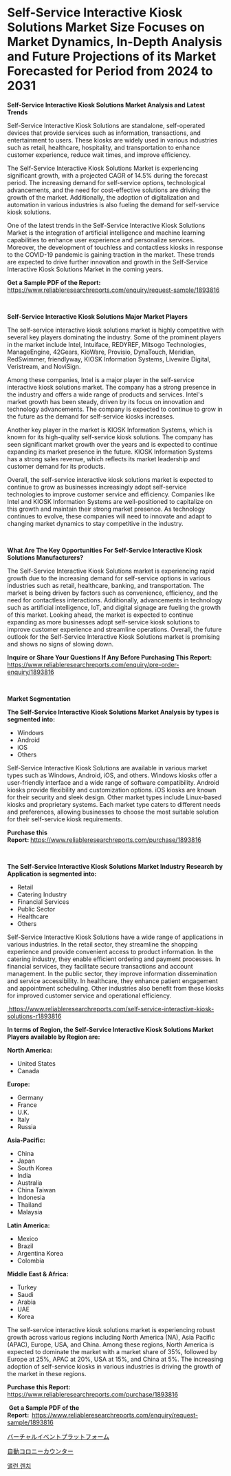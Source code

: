 <p><h1>Self-Service Interactive Kiosk Solutions Market Size Focuses on Market Dynamics, In-Depth Analysis and Future Projections of its Market Forecasted for Period from 2024 to 2031</h1></p><p><strong>Self-Service Interactive Kiosk Solutions Market Analysis and Latest Trends</strong></p>
<p><p>Self-Service Interactive Kiosk Solutions are standalone, self-operated devices that provide services such as information, transactions, and entertainment to users. These kiosks are widely used in various industries such as retail, healthcare, hospitality, and transportation to enhance customer experience, reduce wait times, and improve efficiency.</p><p>The Self-Service Interactive Kiosk Solutions Market is experiencing significant growth, with a projected CAGR of 14.5% during the forecast period. The increasing demand for self-service options, technological advancements, and the need for cost-effective solutions are driving the growth of the market. Additionally, the adoption of digitalization and automation in various industries is also fueling the demand for self-service kiosk solutions.</p><p>One of the latest trends in the Self-Service Interactive Kiosk Solutions Market is the integration of artificial intelligence and machine learning capabilities to enhance user experience and personalize services. Moreover, the development of touchless and contactless kiosks in response to the COVID-19 pandemic is gaining traction in the market. These trends are expected to drive further innovation and growth in the Self-Service Interactive Kiosk Solutions Market in the coming years.</p></p>
<p><strong>Get a Sample PDF of the Report:&nbsp;</strong> <a href="https://www.reliableresearchreports.com/enquiry/request-sample/1893816">https://www.reliableresearchreports.com/enquiry/request-sample/1893816</a></p>
<p>&nbsp;</p>
<p><strong>Self-Service Interactive Kiosk Solutions Major Market Players</strong></p>
<p><p>The self-service interactive kiosk solutions market is highly competitive with several key players dominating the industry. Some of the prominent players in the market include Intel, Intuiface, REDYREF, Mitsogo Technologies, ManageEngine, 42Gears, KioWare, Provisio, DynaTouch, Meridian, RedSwimmer, friendlyway, KIOSK Information Systems, Livewire Digital, Veristream, and NoviSign.</p><p>Among these companies, Intel is a major player in the self-service interactive kiosk solutions market. The company has a strong presence in the industry and offers a wide range of products and services. Intel's market growth has been steady, driven by its focus on innovation and technology advancements. The company is expected to continue to grow in the future as the demand for self-service kiosks increases.</p><p>Another key player in the market is KIOSK Information Systems, which is known for its high-quality self-service kiosk solutions. The company has seen significant market growth over the years and is expected to continue expanding its market presence in the future. KIOSK Information Systems has a strong sales revenue, which reflects its market leadership and customer demand for its products.</p><p>Overall, the self-service interactive kiosk solutions market is expected to continue to grow as businesses increasingly adopt self-service technologies to improve customer service and efficiency. Companies like Intel and KIOSK Information Systems are well-positioned to capitalize on this growth and maintain their strong market presence. As technology continues to evolve, these companies will need to innovate and adapt to changing market dynamics to stay competitive in the industry.</p></p>
<p>&nbsp;</p>
<p><strong>What Are The Key Opportunities For Self-Service Interactive Kiosk Solutions Manufacturers?</strong></p>
<p><p>The Self-Service Interactive Kiosk Solutions market is experiencing rapid growth due to the increasing demand for self-service options in various industries such as retail, healthcare, banking, and transportation. The market is being driven by factors such as convenience, efficiency, and the need for contactless interactions. Additionally, advancements in technology such as artificial intelligence, IoT, and digital signage are fueling the growth of this market. Looking ahead, the market is expected to continue expanding as more businesses adopt self-service kiosk solutions to improve customer experience and streamline operations. Overall, the future outlook for the Self-Service Interactive Kiosk Solutions market is promising and shows no signs of slowing down.</p></p>
<p><strong>Inquire or Share Your Questions If Any Before Purchasing This Report:</strong> <a href="https://www.reliableresearchreports.com/enquiry/pre-order-enquiry/1893816">https://www.reliableresearchreports.com/enquiry/pre-order-enquiry/1893816</a></p>
<p>&nbsp;</p>
<p><strong>Market Segmentation</strong></p>
<p><strong>The Self-Service Interactive Kiosk Solutions Market Analysis by types is segmented into:</strong></p>
<p><ul><li>Windows</li><li>Android</li><li>iOS</li><li>Others</li></ul></p>
<p><p>Self-Service Interactive Kiosk Solutions are available in various market types such as Windows, Android, iOS, and others. Windows kiosks offer a user-friendly interface and a wide range of software compatibility. Android kiosks provide flexibility and customization options. iOS kiosks are known for their security and sleek design. Other market types include Linux-based kiosks and proprietary systems. Each market type caters to different needs and preferences, allowing businesses to choose the most suitable solution for their self-service kiosk requirements.</p></p>
<p><strong>Purchase this Report:&nbsp;</strong><a href="https://www.reliableresearchreports.com/purchase/1893816">https://www.reliableresearchreports.com/purchase/1893816</a></p>
<p>&nbsp;</p>
<p><strong>The Self-Service Interactive Kiosk Solutions Market Industry Research by Application is segmented into:</strong></p>
<p><ul><li>Retail</li><li>Catering Industry</li><li>Financial Services</li><li>Public Sector</li><li>Healthcare</li><li>Others</li></ul></p>
<p><p>Self-Service Interactive Kiosk Solutions have a wide range of applications in various industries. In the retail sector, they streamline the shopping experience and provide convenient access to product information. In the catering industry, they enable efficient ordering and payment processes. In financial services, they facilitate secure transactions and account management. In the public sector, they improve information dissemination and service accessibility. In healthcare, they enhance patient engagement and appointment scheduling. Other industries also benefit from these kiosks for improved customer service and operational efficiency.</p></p>
<p><a href="https://www.reliableresearchreports.com/self-service-interactive-kiosk-solutions-r1893816">&nbsp;https://www.reliableresearchreports.com/self-service-interactive-kiosk-solutions-r1893816</a></p>
<p><strong>In terms of Region, the Self-Service Interactive Kiosk Solutions Market Players available by Region are:</strong></p>
<p>
    <p> <strong> North America: </strong>
        <ul>
            <li>United States</li>
            <li>Canada</li>
        </ul>
        </p> 
    <p> <strong> Europe: </strong>
        <ul>
            <li>Germany</li>
            <li>France</li>
            <li>U.K.</li>
            <li>Italy</li>
            <li>Russia</li>
        </ul>
        </p> 
    <p> <strong> Asia-Pacific: </strong>
        <ul>
            <li>China</li>
            <li>Japan</li>
            <li>South Korea</li>
            <li>India</li>
            <li>Australia</li>
            <li>China Taiwan</li>
            <li>Indonesia</li>
            <li>Thailand</li>
            <li>Malaysia</li>
        </ul>
        </p> 
    <p> <strong> Latin America: </strong>
        <ul>
            <li>Mexico</li>
            <li>Brazil</li>
            <li>Argentina Korea</li>
            <li>Colombia</li>
        </ul>
        </p> 
    <p> <strong> Middle East & Africa: </strong>
        <ul>
            <li>Turkey</li>
            <li>Saudi</li>
            <li>Arabia</li>
            <li>UAE</li>
            <li>Korea</li>
        </ul>
    </p>
    </p>
<p><p>The self-service interactive kiosk solutions market is experiencing robust growth across various regions including North America (NA), Asia Pacific (APAC), Europe, USA, and China. Among these regions, North America is expected to dominate the market with a market share of 35%, followed by Europe at 25%, APAC at 20%, USA at 15%, and China at 5%. The increasing adoption of self-service kiosks in various industries is driving the growth of the market in these regions.</p></p>
<p><strong>Purchase this Report: </strong><a href="https://www.reliableresearchreports.com/purchase/1893816">https://www.reliableresearchreports.com/purchase/1893816</a></p>
<p>&nbsp;<strong>Get a Sample PDF of the Report:&nbsp;&nbsp;</strong><a href="https://www.reliableresearchreports.com/enquiry/request-sample/1893816">https://www.reliableresearchreports.com/enquiry/request-sample/1893816</a></p>
<p><strong></strong></p>
<p><p><a href="https://medium.com/@leeweir2009/%E4%BB%AE%E6%83%B3%E3%82%A4%E3%83%99%E3%83%B3%E3%83%88%E3%83%97%E3%83%A9%E3%83%83%E3%83%88%E3%83%95%E3%82%A9%E3%83%BC%E3%83%A0%E5%B8%82%E5%A0%B4-%E7%AB%B6%E4%BA%89%E5%88%86%E6%9E%90-%E5%B8%82%E5%A0%B4%E5%8B%95%E5%90%91-2031%E5%B9%B4%E3%81%BE%E3%81%A7%E3%81%AE%E4%BA%88%E6%B8%AC-3d85e5ce5581">バーチャルイベントプラットフォーム</a></p><p><a href="https://medium.com/@jaylonlesch1993/%E8%87%AA%E5%8B%95%E3%82%B3%E3%83%AD%E3%83%8B%E3%83%BC%E3%82%AB%E3%82%A6%E3%83%B3%E3%82%BF%E3%83%BC%E5%B8%82%E5%A0%B4%E3%81%AE%E8%A6%8F%E6%A8%A1%E3%81%A8%E5%B8%82%E5%A0%B4%E5%8B%95%E5%90%91-%E5%AE%8C%E5%85%A8%E3%81%AA%E7%94%A3%E6%A5%AD%E6%A6%82%E8%A6%81-2024%E5%B9%B4%E3%81%8B%E3%82%892031%E5%B9%B4-ebe8b7324e35">自動コロニーカウンター</a></p><p><a href="https://medium.com/@jaleelweissnat2022/%EC%95%A8%EB%9F%B0%EB%A0%8C%EC%B9%98-%EC%8B%9C%EC%9E%A5-%EA%B7%9C%EB%AA%A8-%EB%B0%8F-%EC%8B%9C%EC%9E%A5-%ED%8A%B8%EB%A0%8C%EB%93%9C-%EC%82%B0%EC%97%85-%EA%B0%9C%EC%9A%94-%EC%A0%84%EC%B2%B4-2024%EB%85%84%EB%B6%80%ED%84%B0-2031%EB%85%84%EA%B9%8C%EC%A7%80-ac8c90481f6a">앨런 렌치</a></p></p>